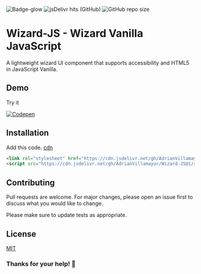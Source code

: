 
![Badge-glow](https://img.shields.io/badge/WizardJS-v.1-blue?style=flat-square) ![jsDelivr hits (GitHub)](https://data.jsdelivr.com/v1/package/gh/AdrianVillamayor/Wizard-JS/badge) ![GitHub repo size](https://img.shields.io/github/repo-size/AdrianVillamayor/Wizard-JS?style=flat-square)
# Wizard-JS - Wizard Vanilla JavaScript

A lightweight wizard UI component that supports accessibility and HTML5 in JavaScript Vanilla.


## Demo
Try it 


[![Codepen](https://user-images.githubusercontent.com/29653964/116972608-8f6bca80-acbb-11eb-98c1-8a3b19705de1.png)](https://codepen.io/adrianvillamayor/pen/VwWPVME)


## Installation 
Add this code. [cdn](https://www.jsdelivr.com/package/gh/AdrianVillamayor/Wizard-JS)

```html
<link rel="stylesheet" href="https://cdn.jsdelivr.net/gh/AdrianVillamayor/Wizard-JS@1/styles/css/main.css">
<script src="https://cdn.jsdelivr.net/gh/AdrianVillamayor/Wizard-JS@1/src/wizard.min.js"></script>
```


## Contributing
Pull requests are welcome. For major changes, please open an issue first to discuss what you would like to change.

Please make sure to update tests as appropriate.

## License
[MIT](https://github.com/AdrianVillamayor/Wizard-JS/blob/main/LICENSE)

### Thanks for your help! 🎉
